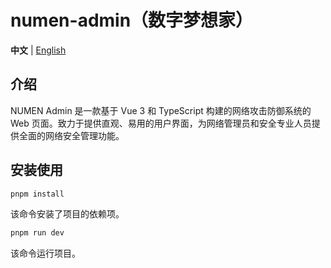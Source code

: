 <h1>numen-admin（数字梦想家）</h1>

**中文** | [English](./README.en-US.md)

## 介绍

NUMEN Admin 是一款基于 Vue 3 和 TypeScript 构建的网络攻击防御系统的 Web 页面。致力于提供直观、易用的用户界面，为网络管理员和安全专业人员提供全面的网络安全管理功能。

## 安装使用

```bash
pnpm install
```

该命令安装了项目的依赖项。

```bash
pnpm run dev
```

该命令运行项目。
